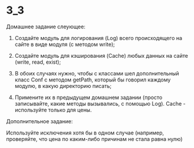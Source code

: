 # 3_3
Домашнее задание слеующее:

1. Создайте модуль для логирования (Log) всего происходящего на сайте в виде модуля (c методом write);

2. Создайте модуль для кэширования (Cache) любых данных на сайте (write, read, exist);

3. В обоих случаях нужно, чтобы с классами шел дополнительный класс Conf с методом getPath, который бы говорил каждому модулю, в какую директорию писать;
4. Примените их в предыдущем домашнем задании (просто записывайте, какие методы вызывались, с помощью Log). Cache - используйте только для цены. 

Дополнительное задание:

Используйте исключения хотя бы в одном случае (например, проверяйте, что цена по каким-либо причинам не стала равна нулю) 

